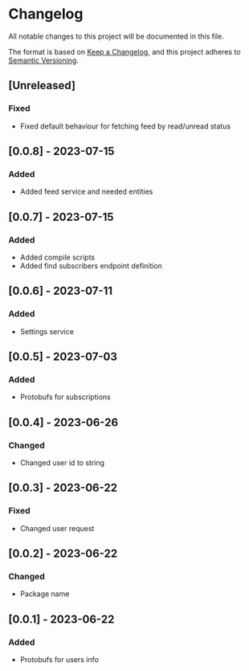 # Changelog

All notable changes to this project will be documented in this file.

The format is based on [Keep a Changelog](https://keepachangelog.com/en/1.0.0/), and this project adheres
to [Semantic Versioning](https://semver.org/spec/v2.0.0.html).

## [Unreleased]

### Fixed
- Fixed default behaviour for fetching feed by read/unread status

## [0.0.8] - 2023-07-15

### Added
- Added feed service and needed entities

## [0.0.7] - 2023-07-15

### Added
- Added compile scripts
- Added find subscribers endpoint definition

## [0.0.6] - 2023-07-11

### Added
- Settings service

## [0.0.5] - 2023-07-03

### Added
- Protobufs for subscriptions

## [0.0.4] - 2023-06-26

### Changed
- Changed user id to string

## [0.0.3] - 2023-06-22

### Fixed
- Changed user request

## [0.0.2] - 2023-06-22

### Changed
- Package name

## [0.0.1] - 2023-06-22

### Added
- Protobufs for users info
